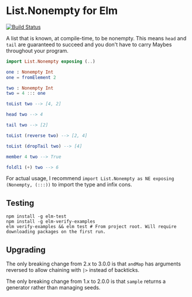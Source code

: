 # List.Nonempty for Elm
[![Build Status](https://travis-ci.org/mgold/elm-nonempty-list.svg?branch=master)](https://travis-ci.org/mgold/elm-nonempty-list)

A list that is known, at compile-time, to be nonempty. This means `head` and `tail` are guaranteed to succeed and you don't have to carry Maybes throughout your program.

````elm
import List.Nonempty exposing (..)

one : Nonempty Int
one = fromElement 2

two : Nonempty Int
two = 4 ::: one

toList two --> [4, 2]

head two --> 4

tail two --> [2]

toList (reverse two) --> [2, 4]

toList (dropTail two) --> [4]

member 4 two --> True

foldl1 (+) two --> 6
````

For actual usage, I recommend `import List.Nonempty as NE exposing (Nonempty, (:::))` to import the type and infix cons.

## Testing
```
npm install -g elm-test
npm install -g elm-verify-examples
elm verify-examples && elm test # From project root. Will require downloading packages on the first run.
```

## Upgrading

The only breaking change from 2.x to 3.0.0 is that `andMap` has arguments reversed to allow chaining with `|>` instead of backticks.

The only breaking change from 1.x to 2.0.0 is that `sample` returns a generator rather than managing seeds.
